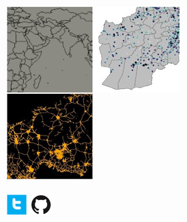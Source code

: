 
[![Map0](/maps/map0_tn.png)](https://cadooley.github.io/2021/10/31/MapChallengeIntro.html)
[![Map1](/maps/map1_afg_conflict_events_tn.jpg)](https://cadooley.github.io/2021/11/01/Map1AfgConflict.html)
[![Map2](/maps/map2_caf_roads_tn.jpg)](https://cadooley.github.io/2021/11/02/Map2CafRoads.html)
<br /> <br /> <br />
[![twitter](/maps/twitter_t_logo_small.png)](https://twitter.com/Claire_Dooley)
&nbsp;
[![github](/maps/GitHub-Mark-64px_small.png)](https://github.com/cadooley)
